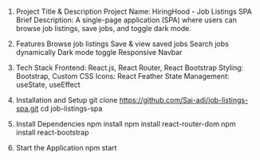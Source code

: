1. Project Title & Description
Project Name: HiringHood - Job Listings SPA
Brief Description: A single-page application (SPA) where users can browse job listings, save jobs, and toggle dark mode.

2. Features
Browse job listings
Save & view saved jobs
Search jobs dynamically
Dark mode toggle
Responsive Navbar

3. Tech Stack
Frontend: React.js, React Router, React Bootstrap
Styling: Bootstrap, Custom CSS
Icons: React Feather
State Management: useState, useEffect

4. Installation and Setup
git clone https://github.com/Sai-adi/job-listings-spa.git
cd job-listings-spa

5. Install Dependencies
npm install
npm install react-router-dom
npm install react-bootstrap

6. Start the Application
npm start
